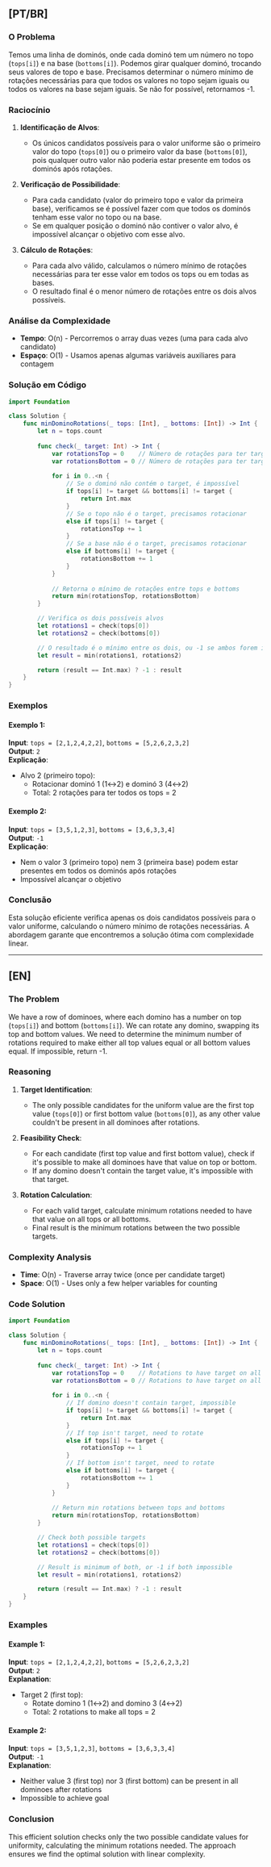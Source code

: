 ## [PT/BR]

### O Problema

Temos uma linha de dominós, onde cada dominó tem um número no topo (`tops[i]`) e na base (`bottoms[i]`). Podemos girar qualquer dominó, trocando seus valores de topo e base. Precisamos determinar o número mínimo de rotações necessárias para que todos os valores no topo sejam iguais ou todos os valores na base sejam iguais. Se não for possível, retornamos -1.

### Raciocínio

1. **Identificação de Alvos**:
   - Os únicos candidatos possíveis para o valor uniforme são o primeiro valor do topo (`tops[0]`) ou o primeiro valor da base (`bottoms[0]`), pois qualquer outro valor não poderia estar presente em todos os dominós após rotações.

2. **Verificação de Possibilidade**:
   - Para cada candidato (valor do primeiro topo e valor da primeira base), verificamos se é possível fazer com que todos os dominós tenham esse valor no topo ou na base.
   - Se em qualquer posição o dominó não contiver o valor alvo, é impossível alcançar o objetivo com esse alvo.

3. **Cálculo de Rotações**:
   - Para cada alvo válido, calculamos o número mínimo de rotações necessárias para ter esse valor em todos os tops ou em todas as bases.
   - O resultado final é o menor número de rotações entre os dois alvos possíveis.

### Análise da Complexidade

- **Tempo**: O(n) - Percorremos o array duas vezes (uma para cada alvo candidato)
- **Espaço**: O(1) - Usamos apenas algumas variáveis auxiliares para contagem

### Solução em Código

```swift
import Foundation

class Solution {
    func minDominoRotations(_ tops: [Int], _ bottoms: [Int]) -> Int {
        let n = tops.count
        
        func check(_ target: Int) -> Int {
            var rotationsTop = 0    // Número de rotações para ter target em todos os tops
            var rotationsBottom = 0 // Número de rotações para ter target em todas as bases
            
            for i in 0..<n {
                // Se o dominó não contém o target, é impossível
                if tops[i] != target && bottoms[i] != target {
                    return Int.max 
                }
                // Se o topo não é o target, precisamos rotacionar
                else if tops[i] != target {
                    rotationsTop += 1
                } 
                // Se a base não é o target, precisamos rotacionar
                else if bottoms[i] != target {
                    rotationsBottom += 1
                }
            }
            
            // Retorna o mínimo de rotações entre tops e bottoms
            return min(rotationsTop, rotationsBottom)
        }

        // Verifica os dois possíveis alvos
        let rotations1 = check(tops[0])
        let rotations2 = check(bottoms[0])

        // O resultado é o mínimo entre os dois, ou -1 se ambos forem impossíveis
        let result = min(rotations1, rotations2)

        return (result == Int.max) ? -1 : result
    }
}
```

### Exemplos

#### Exemplo 1:
**Input**: `tops = [2,1,2,4,2,2]`, `bottoms = [5,2,6,2,3,2]`  
**Output**: `2`  
**Explicação**:
- Alvo 2 (primeiro topo):
  - Rotacionar dominó 1 (1↔2) e dominó 3 (4↔2)
  - Total: 2 rotações para ter todos os tops = 2

#### Exemplo 2:
**Input**: `tops = [3,5,1,2,3]`, `bottoms = [3,6,3,3,4]`  
**Output**: `-1`  
**Explicação**:
- Nem o valor 3 (primeiro topo) nem 3 (primeira base) podem estar presentes em todos os dominós após rotações
- Impossível alcançar o objetivo

### Conclusão

Esta solução eficiente verifica apenas os dois candidatos possíveis para o valor uniforme, calculando o número mínimo de rotações necessárias. A abordagem garante que encontremos a solução ótima com complexidade linear.

---

## [EN]

### The Problem

We have a row of dominoes, where each domino has a number on top (`tops[i]`) and bottom (`bottoms[i]`). We can rotate any domino, swapping its top and bottom values. We need to determine the minimum number of rotations required to make either all top values equal or all bottom values equal. If impossible, return -1.

### Reasoning

1. **Target Identification**:
   - The only possible candidates for the uniform value are the first top value (`tops[0]`) or first bottom value (`bottoms[0]`), as any other value couldn't be present in all dominoes after rotations.

2. **Feasibility Check**:
   - For each candidate (first top value and first bottom value), check if it's possible to make all dominoes have that value on top or bottom.
   - If any domino doesn't contain the target value, it's impossible with that target.

3. **Rotation Calculation**:
   - For each valid target, calculate minimum rotations needed to have that value on all tops or all bottoms.
   - Final result is the minimum rotations between the two possible targets.

### Complexity Analysis

- **Time**: O(n) - Traverse array twice (once per candidate target)
- **Space**: O(1) - Uses only a few helper variables for counting

### Code Solution

```swift
import Foundation

class Solution {
    func minDominoRotations(_ tops: [Int], _ bottoms: [Int]) -> Int {
        let n = tops.count
        
        func check(_ target: Int) -> Int {
            var rotationsTop = 0    // Rotations to have target on all tops
            var rotationsBottom = 0 // Rotations to have target on all bottoms
            
            for i in 0..<n {
                // If domino doesn't contain target, impossible
                if tops[i] != target && bottoms[i] != target {
                    return Int.max 
                }
                // If top isn't target, need to rotate
                else if tops[i] != target {
                    rotationsTop += 1
                } 
                // If bottom isn't target, need to rotate
                else if bottoms[i] != target {
                    rotationsBottom += 1
                }
            }
            
            // Return min rotations between tops and bottoms
            return min(rotationsTop, rotationsBottom)
        }

        // Check both possible targets
        let rotations1 = check(tops[0])
        let rotations2 = check(bottoms[0])

        // Result is minimum of both, or -1 if both impossible
        let result = min(rotations1, rotations2)

        return (result == Int.max) ? -1 : result
    }
}
```

### Examples

#### Example 1:
**Input**: `tops = [2,1,2,4,2,2]`, `bottoms = [5,2,6,2,3,2]`  
**Output**: `2`  
**Explanation**:
- Target 2 (first top):
  - Rotate domino 1 (1↔2) and domino 3 (4↔2)
  - Total: 2 rotations to make all tops = 2

#### Example 2:
**Input**: `tops = [3,5,1,2,3]`, `bottoms = [3,6,3,3,4]`  
**Output**: `-1`  
**Explanation**:
- Neither value 3 (first top) nor 3 (first bottom) can be present in all dominoes after rotations
- Impossible to achieve goal

### Conclusion

This efficient solution checks only the two possible candidate values for uniformity, calculating the minimum rotations needed. The approach ensures we find the optimal solution with linear complexity.
